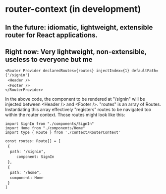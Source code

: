 # router-context (in development)
## In the future: idiomatic, lightweight, extensible router for React applications.
## Right now: Very lightweight, non-extensible, useless to everyone but me

`<Router Provider declaredRoutes={routes} injectIndex={1} defaultPath={'/signin'}`  
&nbsp;&nbsp;`<Header />`  
&nbsp;&nbsp;`<Footer />`  
`</RouterProvider>`

In the above code, the component to be rendered at "/signin" will be injected between \<Header /> and \<Footer />. "routes" is an array of Routes. Instantiating this array effectively "registers" routes to be navigated too within the router context. Those routes might look like this:

`import SignIn from "./components/SignIn"`  
`import Home from "./components/Home"`  
`import type { Route } from './context/RouterContext'`    

`const routes: Route[] = [`  
&nbsp;&nbsp;`{`  
&nbsp;&nbsp;&nbsp;&nbsp;`path: "/signin",`  
&nbsp;&nbsp;`    component: SignIn`  
&nbsp;&nbsp;`},`  
&nbsp;&nbsp;`{`  
&nbsp;&nbsp;&nbsp;&nbsp;`path: "/home",`  
&nbsp;&nbsp;&nbsp;&nbsp;`component: Home`  
&nbsp;&nbsp;`}`  
`]`  
